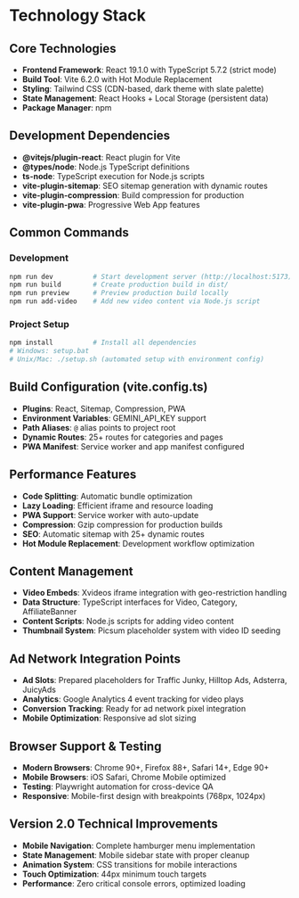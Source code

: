 # Technology Stack

## Core Technologies
- **Frontend Framework**: React 19.1.0 with TypeScript 5.7.2 (strict mode)
- **Build Tool**: Vite 6.2.0 with Hot Module Replacement
- **Styling**: Tailwind CSS (CDN-based, dark theme with slate palette)
- **State Management**: React Hooks + Local Storage (persistent data)
- **Package Manager**: npm

## Development Dependencies
- **@vitejs/plugin-react**: React plugin for Vite
- **@types/node**: Node.js TypeScript definitions
- **ts-node**: TypeScript execution for Node.js scripts
- **vite-plugin-sitemap**: SEO sitemap generation with dynamic routes
- **vite-plugin-compression**: Build compression for production
- **vite-plugin-pwa**: Progressive Web App features

## Common Commands

### Development
```bash
npm run dev          # Start development server (http://localhost:5173)
npm run build        # Create production build in dist/
npm run preview      # Preview production build locally
npm run add-video    # Add new video content via Node.js script
```

### Project Setup
```bash
npm install          # Install all dependencies
# Windows: setup.bat
# Unix/Mac: ./setup.sh (automated setup with environment config)
```

## Build Configuration (vite.config.ts)
- **Plugins**: React, Sitemap, Compression, PWA
- **Environment Variables**: GEMINI_API_KEY support
- **Path Aliases**: `@` alias points to project root
- **Dynamic Routes**: 25+ routes for categories and pages
- **PWA Manifest**: Service worker and app manifest configured

## Performance Features
- **Code Splitting**: Automatic bundle optimization
- **Lazy Loading**: Efficient iframe and resource loading
- **PWA Support**: Service worker with auto-update
- **Compression**: Gzip compression for production builds
- **SEO**: Automatic sitemap with 25+ dynamic routes
- **Hot Module Replacement**: Development workflow optimization

## Content Management
- **Video Embeds**: Xvideos iframe integration with geo-restriction handling
- **Data Structure**: TypeScript interfaces for Video, Category, AffiliateBanner
- **Content Scripts**: Node.js scripts for adding video content
- **Thumbnail System**: Picsum placeholder system with video ID seeding

## Ad Network Integration Points
- **Ad Slots**: Prepared placeholders for Traffic Junky, Hilltop Ads, Adsterra, JuicyAds
- **Analytics**: Google Analytics 4 event tracking for video plays
- **Conversion Tracking**: Ready for ad network pixel integration
- **Mobile Optimization**: Responsive ad slot sizing

## Browser Support & Testing
- **Modern Browsers**: Chrome 90+, Firefox 88+, Safari 14+, Edge 90+
- **Mobile Browsers**: iOS Safari, Chrome Mobile optimized
- **Testing**: Playwright automation for cross-device QA
- **Responsive**: Mobile-first design with breakpoints (768px, 1024px)

## Version 2.0 Technical Improvements
- **Mobile Navigation**: Complete hamburger menu implementation
- **State Management**: Mobile sidebar state with proper cleanup
- **Animation System**: CSS transitions for mobile interactions
- **Touch Optimization**: 44px minimum touch targets
- **Performance**: Zero critical console errors, optimized loading